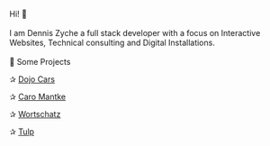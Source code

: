 Hi! 👋 
<br>
<br>
I am Dennis Zyche a full stack developer with a focus on Interactive Websites, Technical consulting and Digital Installations.
<br>
<br>
🌱 Some Projects
<p>✰ <a href="https://dojocares.de/" rel="nofollow">Dojo Cars</a></p>
<p>✰ <a href="https://www.caromantke.de/" rel="nofollow">Caro Mantke</a></p>
<p>✰ <a href="https://wortschatz-translation.de/" rel="nofollow">Wortschatz</a></p>
<p>✰ <a href="https://www.tulp.de/" rel="nofollow">Tulp</a></p>


<!---
denniszyche/denniszyche is a ✨ special ✨ repository because its `README.md` (this file) appears on your GitHub profile.
You can click the Preview link to take a look at your changes.
--->
